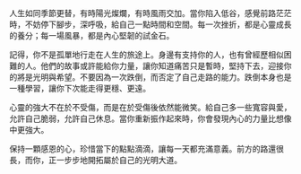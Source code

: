 人生如同季節更替，有時陽光燦爛，有時風雨交加。當你陷入低谷，感覺前路茫茫時，不妨停下腳步，深呼吸，給自己一點時間和空間。每一次挫折，都是心靈成長的養分；每一場風暴，都是內心堅韌的試金石。

記得，你不是孤單地行走在人生的旅途上。身邊有支持你的人，也有曾經歷相似困難的人。他們的故事或許能給你力量，讓你知道痛苦只是暫時，堅持下去，迎接你的將是光明與希望。不要因為一次跌倒，而否定了自己走路的能力。跌倒本身也是一種學習，讓你下次能走得更穩、更遠。

心靈的強大不在於不受傷，而是在於受傷後依然能微笑。給自己多一些寬容與愛，允許自己脆弱，允許自己休息。當你重新振作起來時，你會發現內心的力量比想像中更強大。

保持一顆感恩的心，珍惜當下的點點滴滴，讓每一天都充滿意義。前方的路還很長，而你，正一步步地開拓屬於自己的光明大道。